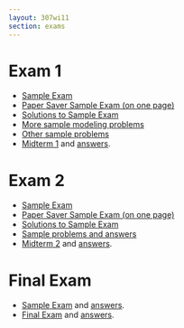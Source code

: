 ```yaml
---
layout: 307wi11
section: exams
---
```


# Exam 1

-   [Sample Exam](midterm1-sample.pdf)
-   [Paper Saver Sample Exam (on one page)](midterm1-sample-saver.pdf)
-   [Solutions to Sample Exam](midterm1-sample-ans.pdf)
-   [More sample modeling problems](modeling.pdf)
-   [Other sample problems](sample1.pdf)
-   [Midterm 1](midterm1.pdf) and [answers](midterm1-ans.pdf).

# Exam 2

-   [Sample Exam](midterm2-sample.pdf)
-   [Paper Saver Sample Exam (on one page)](midterm2-sample-saver.pdf)
-   [Solutions to Sample Exam](midterm2-sample-ans.pdf)
-   [Sample problems and answers](sample2.pdf)
-   [Midterm 2](midterm2.pdf) and [answers](midterm2-ans.pdf).

# Final Exam

-   [Sample Exam](sample-final.pdf) and [answers](sample-final-ans.pdf).
-   [Final Exam](final.pdf) and [answers](final-ans.pdf).

